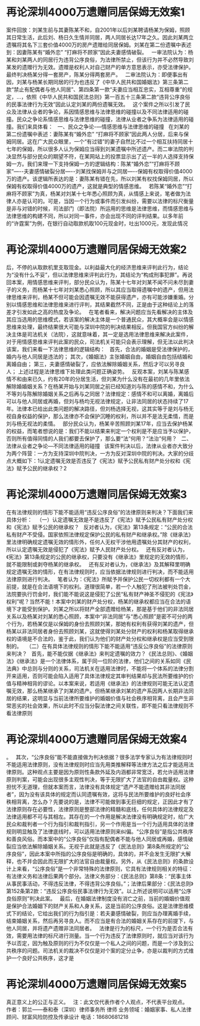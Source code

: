 # 再论深圳4000万遗赠同居保姆无效案1

案件回放：刘某生前与其妻陈某不和，自2001年以后刘某聘请杨某为保姆，照顾其日常生活，此后刘、杨日久生情并同居，两人同居长达17年之久。因此刘某两立遗嘱将其名下三套价值4000万的房产遗赠给同居保姆。刘某在第二份遗嘱中表述到：因妻陈某有“婚外恋” “打麻将不顾家”因此夫妻感情破裂。
 
一审法院认为：杨某和刘某两人的同居行为违背公序良俗，为法律所禁止，但该行为并不必然导致刘某发的遗赠行为无效。遗赠是权利人对自己财产的单方意思表示，亦受法律保护。最终判决杨某分得一套房产，陈某分得两套房产。
 
二审法院认为：即便事出有因，刘某与杨某长期同居的行为也违反了《中华人民共和国婚姻法》第三条第二款“禁止有配偶者与他人同居”、第四条第一款“夫妻应当相互忠实，互相尊重”的规定，…，依照《中华人民共和国民法总则》第一百五十三条第二款“违背公序良俗的民事法律行为无效”因此认定刘某的两份遗嘱无效。
 
这个案件之所以引发了民众及法律从业者的争论，系因情感思维与法律思维的碰撞以及不同法律适用的碰撞。民众之争论系情感思维与法律思维的碰撞，法律从业者之争系为法律适用的碰撞。我们来具体看：
 
一、民众之争论-—情感思维与法律思维的碰撞
 
在刘某的第二份遗嘱中表述：妻陈某有“婚外恋” “打麻将不顾家”因此两人分居，后来与保姆同居。这在广大民众眼里，一个“有过错”的妻子自然比不过一个相互扶持同居十七年的保姆，所以很多人认为保姆应当得到刘某遗嘱中所述遗产。而二审法院的判决显然与部分民众的期望不符，在某网站上的投票显示出了近一半的人选择支持保姆一方。我们来理一下支持保姆一方的逻辑结构：陈某“婚外恋”“打麻将不顾家”—--夫妻感情破裂分居—--刘某找保姆并与之同居—--保姆有权取得价值4000万的遗产。该逻辑所表达的是：妻陈某有错在先，所以刘某有权找保姆同居，所以保姆有权取得价值4000万的遗产，这就是典型的情感思维。
 
若陈某“婚外恋”“打麻将不顾家”为真，杨某对刘某十七年悉心照顾为真，从情感上来说，笔者做为法律人亦是认可的。可是，当因一个行为或事件而引发纠纷，需要以法律的标尺衡量是非与对错的时候，司法部门（即法院）所运用的思维是法律思维，而情感思维与法律思维的构建不同，所以对同一事件，亦会出现不同的评判结果。以多年前的“许霆案”为例，在银行自动取款机取100元现金时，吐出1000元，发现此情况

# 再论深圳4000万遗赠同居保姆无效案2

后，不停的从取款机里支取现金。以利益最大化的经济思维来评判此行为，结论为“没有什么不妥”，但以法律思维来评判此行为，其结论为“构成刑事犯罪”。再说回本案，用情感思维来评判，部分民众认为，陈某十七年对刘某不闻不问未尽到妻子的义务，而杨某十七年对刘某悉心照顾，所以其应当取得遗嘱中的遗产，但用法律思维来评判，杨某不但可能会因遗嘱无效不能获得遗产，亦有可能涉嫌重婚。分别以情感思维和法律思维来进行评判，其结果截然不同，正是由于这种结论上的落差才引发如此之高的热度及争论。
 
在笔者看来，解决问题应当先看解决的主体及其应当选用的思维模式，若该案的解决主体是一个普通民众，其大概率会是以情感思维来处理，最终结果很大可能与深圳中院的判决结果相反。但我国官方纠纷的解决主体是司法机关（法院），这就意味着，其一定是选用法律思维来解决此案件，对于用情感思维来评判此案的民众，司法机关可能只会表示理解，但无法以此判决该案，我们来看一下法律思维的逻辑结构：
 
首先，合法的婚姻是受法律保护的，婚内与他人同居是违法的；
其次，《婚姻法》主张婚姻自由，婚姻自由包括结婚和离婚自由；
第三，夫妻感情破裂了，应依法解除婚姻关系，然后才可以另寻良人；
上述过程是法律思维下处理此类问题正确姿势。
 
反观本案，刘某与陈某感情不和由来已久，约有20年的分居生活，但刘某为什么没有在最初的几年里依法解除婚婚姻关系？在杨某开始与刘某同居之前已经知道刘与陈的感情不和，为什么不等刘与陈解除婚姻关系之后再与之同居？法律规定：感情不和可以离婚，离婚后可以与他人同居或再婚，但刘与杨均无视法律规定，让非法同居的状态持续了17年。法律本已给出此类问题的解决路径，但刘杨选择无视，这其实等于是刘与杨无视自身权益的保护，那么法律亦不会保护沉睡的权利，所以并不是法无柔情，而是刘与杨无视法的柔情。
 
部分民众认为，杨某辛苦照顾刘某17年，应当去保护杨某的权益，而笔者想说的是：我们不能以结果来判定一个权利是不是应当予以保护，否则所有值得同情的人我们都要去保护了，那么要“法”何用？“法治”何用？
 
二、法律从业者之争论—不同法律适用的碰撞
 
该案件判决以后，法律从业者亦大致分为两个阵营：一方为支持深圳中院判决，一方为反对深圳中院的判决。大家的分歧点大概如下：1认定遗嘱无效是否违反了《宪法》赋予公民私有财产处分权和《宪法》赋予公民的继承权？2

# 再论深圳4000万遗赠同居保姆无效案3

在有法律规则的情形下能不能适用“违反公序良俗”的法律原则来判决？下面我们来具体分析：
 
（一）认定遗嘱无效是不是违反了《宪法》赋予公民私有财产处分权和《宪法》赋予公民的继承权？
 
反对者认为，《宪法》第13条规定：“公民的合法私有财产不受侵。国家依照法律规定保护公民的私有财产和继承权。”除《继承法》里法律明确规定遗嘱无效的情形外，任何人无权干涉他用遗嘱处分其财产的权利，所以认定遗嘱无效是侵犯了《宪法》赋予人民财产处分权。
 
还有反对者认为，《宪法》第13条规定的公民的继承权，只要没有《继承法》里规定的无效的情形，就不能限制或剥夺杨某的继承权。
 
还有反对者认为，《继承法》及其解释里明确规定遗嘱无效的情形，在有法律规则时，应当依据法律规则进行判决，而不能适用法律原则进行判决。
 
笔者认为：《宪法》所赋予并保护公民一切权利都有一个大前提，就是在合法语境下的权利。道理很简单，若一个人触犯了刑法被判处罚金，法院要执行罚金时，我们能不能说这是侵犯了公民“私有财产神圣不侵犯的《宪法》权利”呢？当然不能！本案中刘某的财产处分权，杨某的继承权都应当在合法的语境下才能受到保护。刘某之所以将财产全部遗赠给杨某，那是基于他们的非法同居关系以及杨某对刘某的悉心照顾，本案中“非法同居”与“悉心照顾”是密不可分的两个行为，若杨某仅是以保姆的身份去照顾刘某，那她有权利有获得刘某的遗产，但杨某以非法同居者身份去照顾刘某，这就使得刘某处分财产的权利和杨某取得继承权的语境是不合法的，鉴于此，我们认为他们的财产处分权和继承权是应当受到限制的。
 
（二）在有具体法律规则的情形下能不能适用“违反公序良俗”的法律原则来判决？
 
首先，能不能仅据《继承法》来判定遗嘱的效力？《民法总则》、《婚姻法》《继承法》是一个法律体系，属于同一位阶的法律，他们之间的关系如同《民法典》中总则与分则的关系，司法机关在适用法律时，不能将一个体系的法律分割开来适用，否则可能会陷入适用了具体法律规定其审判结果却与民法所要维护的价值与精神相背的谬论。以本案来说，若适用《继承法》的法律规则可能无法认定遗嘱无效，那么杨某继承了刘某的遗产。但杨某继承刘某的遗产系因两人长期非法同居的结果，这明显与当前法律所要维护的婚姻价值与社会秩序相背离，且会产生非常恶劣的社会效果，所以此时不应当分裂法律之间关联性，即不能只看法律规则不看法律原则

# 再论深圳4000万遗赠同居保姆无效案4

。
 
其次，“公序良俗”能不能直接做为判决依据？很多法学专家认为有法律规则时不能适用法律原则，没有法律规则时应当先用类推解释等法律方法之后才能适用法律原则。这种观点主要是因为原则性条款外延及内涵都非常宽泛，若允许适用法律原则判案，可能会出现很多主观性判决，等于无限扩大了法官的自由裁量权。这种担忧不无道理，但就本案而言，法律没有具体规定“遗产不能遗赠给其非法同居者”，因为没有该具体的规定而认同遗嘱有效，这将与民法所要维护的良好社会序秩相背离，怎么办？先要说的是，法律不可能做到事无巨细的规定，正因此才有了法律原则存在必要性，法律原则是整部法律的精髓和底线，任何具体的法律规定及法律适用都不可与其相左。其存在的一个作用是解决法律没有明确规定时，给广大民众和裁判者一个行为指引和裁判指引，另一个作用是当一个行为适用具体的法律规则明显触及了法律底线时，可以适用法律原则来纠偏。“公序良俗”是指公共秩序和善良风俗。而本案中的“公序良俗”仅指有配偶者不能与他人同居或再婚，感情破裂应当依法解除婚姻关系。无视于此就是违反了《民法总则》第8条所规定的“公序良俗”，因此本案中所指的公序良俗是明确的，具体的，并不会发生无限扩大解释，也不并会因此而无限扩大的法官自由裁量权。另外，从《民法总则》的条款设计上来看，“公序良俗”是一个非常特殊的法律原则，它具有法律规则相关的特征：有法律义务和法律后果两个部分。法律义务部分：《民法总则》第8条：“民事主体从事民事活动，不得违反法律，不得违背公序良俗。”；法律后果部分：《民法总则》第152条第2款：“违反公序良俗民事法律行为无效”。以上所述说明可以适用“公序良俗原则”判决此案。
 
最后，在婚姻法律制度没有消亡之前，当前的婚姻价值观是保护合法婚姻下的财产关系和人身关系，这是当前的公序良俗。这是法律思维模式下的结论，它给出我们的行为指引是：若夫妻感情破裂，则应当办理离婚手续，结束婚姻关系，然后再另寻良人。而不应当是有合法的婚姻关系存在的前提下，与他人同居，并将遗产遗赠非法同居者。
 
法律是行为的标尺，一个行为是否合法有效，需要用法律的标尺进行测量。当一个行为违反了法律原则时，就应当对该行为予以否定，因为触及原则的行为不仅仅是一个私人之间的问题，而是一个涉及到公共秩序的问题。司法机关的裁决不仅仅是对个案的定分止争，亦是以裁判的方式维护一个良好公共秩序，这才是

# 再论深圳4000万遗赠同居保姆无效案5

真正意义上的公正与正义。
 
注：此文仅代表作者个人观点，不代表平台观点。
 
作者：郭兰——泰和泰（深圳）律师事务所 律师
业务领域：婚姻家事、私人法律顾问、财富风险防控及传承设计
电话：18680681218
 


